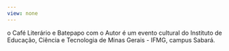 ```yaml
---
view: none
---
```


o Café Literário e Batepapo com o Autor é um evento
cultural do Instituto de Educação, Ciência e Tecnologia
de Minas Gerais - IFMG, campus Sabará.